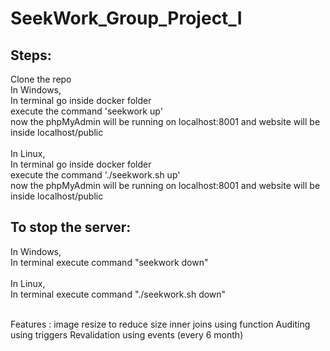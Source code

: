 # SeekWork_Group_Project_I

## Steps:
Clone the repo </br>
In Windows,</br>
In terminal go inside docker folder </br>
execute the command 'seekwork up' </br>
now the phpMyAdmin will be running on localhost:8001 and website will be inside localhost/public </br></br>
In Linux,</br>
In terminal go inside docker folder </br>
execute the command './seekwork.sh up' </br>
now the phpMyAdmin will be running on localhost:8001 and website will be inside localhost/public </br>

## To stop the server:
In Windows,</br>
In terminal execute command "seekwork down"</br></br>
In Linux,</br>
In terminal execute command "./seekwork.sh down"</br></br>

Features :
 image resize to reduce size
 inner joins using function
 Auditing using triggers
 Revalidation using events (every 6 month)